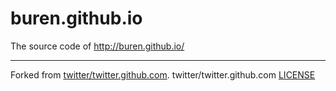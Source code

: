 buren.github.io
======

The source code of http://buren.github.io/

----- 
Forked from [twitter/twitter.github.com](https://github.com/twitter/twitter.github.com). twitter/twitter.github.com [LICENSE](https://github.com/twitter/twitter.github.com/blob/master/LICENSE)
